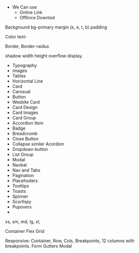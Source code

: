 - We Can use 
    - Online Link 
    - Offlince Downlod 

Background 
    bg-primary
    margin (s, e, t, b)
    padding 

Color 
    text-

Border, Border-raidus

shadow width height overflow display. 
    
- Typography 
- images 
- Tables 
- Horizontal Line
- Card 
- Carosual 
- Button 
- Wesbite Card 
- Card Design 
- Card Images 
- Card Group 
- Accordion Item 
- Badge 
- Breadcrumb 
- Close Button 
- Collapse similer Acordion 
- Dropdown button 
- List Group 
- Modal 
- Navbal 
- Nav and Tabs 
- Pagination 
- Placehoders 
- Toottips 
- Toasts 
- Spinner
- Scorllspy 
- Pupovers 
-
xs, sm, md, lg, xl, 

Container 
Flex 
Grid 


Responsive: 
Container, Row, Cols, Breakpoints, 12 columns with breakpoints. 
Form
Gutters 
Modal 
